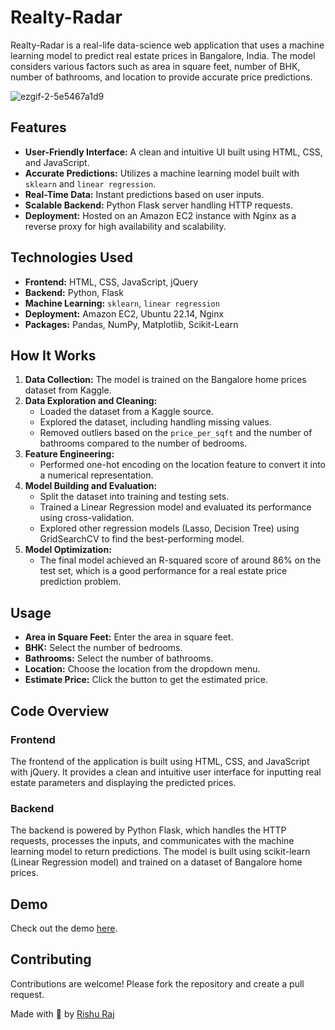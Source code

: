 # Realty-Radar

Realty-Radar is a real-life data-science web application that uses a machine learning model to predict real estate prices in Bangalore, India. The model considers various factors such as area in square feet, number of BHK, number of bathrooms, and location to provide accurate price predictions.

![ezgif-2-5e5467a1d9](https://github.com/1rishuraj/Realty-Radar/assets/49861230/df3e2d77-04f3-4ef1-b7ae-7636f80d35a1)

## Features

- **User-Friendly Interface:** A clean and intuitive UI built using HTML, CSS, and JavaScript.
- **Accurate Predictions:** Utilizes a machine learning model built with `sklearn` and `linear regression`.
- **Real-Time Data:** Instant predictions based on user inputs.
- **Scalable Backend:** Python Flask server handling HTTP requests.
- **Deployment:** Hosted on an Amazon EC2 instance with Nginx as a reverse proxy for high availability and scalability.

## Technologies Used

- **Frontend:** HTML, CSS, JavaScript, jQuery
- **Backend:** Python, Flask
- **Machine Learning:** `sklearn`, `linear regression`
- **Deployment:** Amazon EC2, Ubuntu 22.14, Nginx
- **Packages:** Pandas, NumPy, Matplotlib, Scikit-Learn

## How It Works

1. **Data Collection:** The model is trained on the Bangalore home prices dataset from Kaggle.
2. **Data Exploration and Cleaning:**
   - Loaded the dataset from a Kaggle source.
   - Explored the dataset, including handling missing values.
   - Removed outliers based on the `price_per_sqft` and the number of bathrooms compared to the number of bedrooms.
3. **Feature Engineering:**
   - Performed one-hot encoding on the location feature to convert it into a numerical representation.
4. **Model Building and Evaluation:**
   - Split the dataset into training and testing sets.
   - Trained a Linear Regression model and evaluated its performance using cross-validation.
   - Explored other regression models (Lasso, Decision Tree) using GridSearchCV to find the best-performing model.
5. **Model Optimization:**
   - The final model achieved an R-squared score of around 86% on the test set, which is a good performance for a real estate price prediction problem.

## Usage

- **Area in Square Feet:** Enter the area in square feet.
- **BHK:** Select the number of bedrooms.
- **Bathrooms:** Select the number of bathrooms.
- **Location:** Choose the location from the dropdown menu.
- **Estimate Price:** Click the button to get the estimated price.

## Code Overview

### Frontend

The frontend of the application is built using HTML, CSS, and JavaScript with jQuery. It provides a clean and intuitive user interface for inputting real estate parameters and displaying the predicted prices.

### Backend

The backend is powered by Python Flask, which handles the HTTP requests, processes the inputs, and communicates with the machine learning model to return predictions. The model is built using scikit-learn (Linear Regression model) and trained on a dataset of Bangalore home prices.

## Demo

Check out the demo [here](https://drive.google.com/file/d/1QLJ5LlJs6UKhfSohAvgNLv6byPjO3jbn/view?usp=sharing).

## Contributing

Contributions are welcome! Please fork the repository and create a pull request.

Made with 💖 by [Rishu Raj](https://github.com/1rishuraj)
